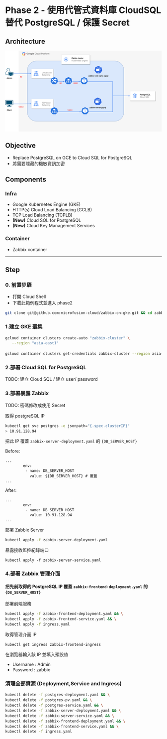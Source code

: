 # Phase 2 - 使用代管式資料庫 CloudSQL 替代 PostgreSQL / 保護 Secret 

## Architecture
![image](https://github.com/microfusion-cloud/zabbix-on-gke/blob/main/phase2/architecture.png)


## Objective
* Replace PostgreSQL on GCE to Cloud SQL for PostgreSQL
* 將需要隱藏的機敏資訊加密

## Components

### Infra
* Google Kubernetes Engine (GKE)
* HTTP(s) Cloud Load Balancing (GCLB)
* TCP Load Balancing (TCPLB)
* **(New)** Cloud SQL for PostgreSQL
* **(New)** Cloud Key Management Services

### Container
* Zabbix container

---

## Step
### 0. 前置步驟
- 打開 Cloud Shell
- 下載此範例程式並進入 phase2

```bash
git clone git@github.com:microfusion-cloud/zabbix-on-gke.git && cd zabbix-on-gke/phase2
```
### 1.建立 GKE 叢集

```bash
gcloud container clusters create-auto "zabbix-cluster" \
   --region "asia-east1"

gcloud container clusters get-credentials zabbix-cluster --region asia-east1 --project [PROJECT_ID]

```

### 2.部署 Cloud SQL for PostgreSQL

TODO: 建立 Cloud SQL / 建立 user/ password


### 3.部署暴露 Zabbix 

TODO: 密碼修改成使用 Secret 

取得 postgreSQL IP
```bash
kubectl get svc postgres -o jsonpath="{.spec.clusterIP}"
> 10.91.128.94
```
把此 IP 覆蓋 `zabbix-server-deployment.yaml` 的 `{DB_SERVER_HOST}`

Before:
```base
...
        env:
         - name: DB_SERVER_HOST
           value: ${DB_SERVER_HOST} # 覆蓋
...

```

After:
```base
...
        env:
         - name: DB_SERVER_HOST
           value: 10.91.128.94
...

```
部署 Zabbix Server
```bash
kubectl apply -f zabbix-server-deployment.yaml
```

暴露接收監控紀錄端口
```
kubectl apply -f zabbix-server-service.yaml
```
### 4.部署 Zabbix 管理介面

#### 把先前取得的 PostgreSQL IP 覆蓋 `zabbix-frontend-deployment.yaml` 的 `{DB_SERVER_HOST}`

部署前端服務 
```bash
kubectl apply -f zabbix-frontend-deployment.yaml && \
kubectl apply -f zabbix-frontend-service.yaml && \
kubectl apply -f ingress.yaml
```

取得管理介面 IP
```
kubectl get ingress zabbix-frontend-ingress
```

在瀏覽器輸入該 IP 並填入預設值
- Username : Admin
- Password : zabbix


### 清理全部資源 (Deployment,Service and Ingress)
```bash
kubectl delete -f postgres-deployment.yaml && \
kubectl delete -f postgres-pv.yaml && \
kubectl delete -f postgres-service.yaml && \
kubectl delete -f zabbix-server-deployment.yaml && \
kubectl delete -f zabbix-server-service.yaml && \
kubectl delete -f zabbix-frontend-deployment.yaml && \
kubectl delete -f zabbix-frontend-service.yaml && \
kubectl delete -f ingress.yaml
```